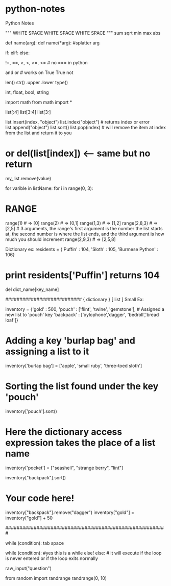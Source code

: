 python-notes
============

Python Notes

""" WHITE SPACE WHITE SPACE WHITE SPACE """
sum
sqrt
min
max
abs



def name(arg):
def name(*arg): #splatter arg

if:
elif:
else:

!=, ==, >, <, >=, <=  # no === in python

and
or # works on True True
not


len()
str()
.upper
.lower
type()

int, float, bool, string

import math
from math import *

list[:4]
list[3:4]
list[3:]

list.insert(index, "object")
list.index("object") # returns index or error
list.append("object")
list.sort()
list.pop(index) # will remove the item at index from the list and return it to you
# or del(list[index]) <-- same but no return
my_list.remove(value)

for varible in listName:
for i in range(0, 3):

# RANGE #
range(1) # => [0]
range(2) # => [0,1]
range(1,3) # => [1,2]
range(2,8,3) # => [2,5] # 3 arguments, the range's first argument is the number the list starts at, the second number is where the list ends, and the third argument is how much you should increment 
range(2,9,3) # => [2,5,8]


Dictionary ex:
residents = {'Puffin' : 104, 'Sloth' : 105, 'Burmese Python' : 106}
# print residents['Puffin'] returns 104
del dict_name[key_name]

########################### {  dictionary }   [ list ]
Small Ex:

inventory = {'gold' : 500,
'pouch' : ['flint', 'twine', 'gemstone'], # Assigned a new list to 'pouch' key
'backpack' : ['xylophone','dagger', 'bedroll','bread loaf']}

# Adding a key 'burlap bag' and assigning a list to it
inventory['burlap bag'] = ['apple', 'small ruby', 'three-toed sloth']

# Sorting the list found under the key 'pouch'
inventory['pouch'].sort() 
# Here the dictionary access expression takes the place of a list name 
inventory['pocket'] = ["seashell", "strange berry", "lint"]

inventory["backpack"].sort()

# Your code here!
inventory["backpack"].remove("dagger")
inventory["gold"] = inventory["gold"] + 50



#########################################################

while (condition):
  tab space
  
while (condition): #yes this is a while else!
else: # it will execute if the loop is never entered or if the loop exits normally

raw_input("question")

from random import randrange
randrange(0, 10)


